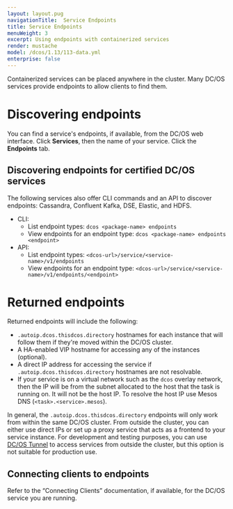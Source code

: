 ```yaml
---
layout: layout.pug
navigationTitle:  Service Endpoints
title: Service Endpoints
menuWeight: 3
excerpt: Using endpoints with containerized services
render: mustache
model: /dcos/1.13/113-data.yml
enterprise: false
---
```



Containerized services can be placed anywhere in the cluster. Many DC/OS services provide endpoints to allow clients to find them.

# Discovering endpoints
You can find a service's endpoints, if available, from the DC/OS web interface. Click **Services**, then the name of your service. Click the **Endpoints** tab.

## Discovering endpoints for certified DC/OS services
The following services also offer CLI commands and an API to discover endpoints: Cassandra, Confluent Kafka, DSE, Elastic, and HDFS.

- CLI:
  - List endpoint types: `dcos <package-name> endpoints`
  - View endpoints for an endpoint type: `dcos <package-name> endpoints <endpoint>`
- API:
  - List endpoint types: `<dcos-url>/service/<service-name>/v1/endpoints`
  - View endpoints for an endpoint type: `<dcos-url>/service/<service-name>/v1/endpoints/<endpoint>`

# Returned endpoints

Returned endpoints will include the following:

- `.autoip.dcos.thisdcos.directory` hostnames for each instance that will follow them if they're moved within the DC/OS cluster.
- A HA-enabled VIP hostname for accessing any of the instances (optional).
- A direct IP address for accessing the service if `.autoip.dcos.thisdcos.directory` hostnames are not resolvable.
- If your service is on a virtual network such as the `dcos` overlay network, then the IP will be from the subnet allocated to the host that the task is running on. It will not be the host IP. To resolve the host IP use Mesos DNS (`<task>.<service>.mesos`).

In general, the `.autoip.dcos.thisdcos.directory` endpoints will only work from within the same DC/OS cluster. From outside the cluster, you can either use direct IPs or set up a proxy service that acts as a frontend to your service instance. For development and testing purposes, you can use [DC/OS Tunnel](/1.13/developing-services/tunnel/) to access services from outside the cluster, but this option is not suitable for production use.

## Connecting clients to endpoints
Refer to the “Connecting Clients” documentation, if available, for the DC/OS service you are running.